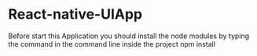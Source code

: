 # React-native-UIApp
Before start this Application you should install the node modules by typing the command in the command line inside the project
npm install
